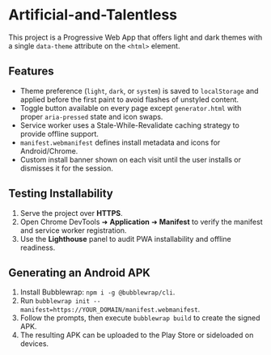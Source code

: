 # Artificial-and-Talentless

This project is a Progressive Web App that offers light and dark themes with a single `data-theme` attribute on the `<html>` element.

## Features
- Theme preference (`light`, `dark`, or `system`) is saved to `localStorage` and applied before the first paint to avoid flashes of unstyled content.
- Toggle button available on every page except `generator.html` with proper `aria-pressed` state and icon swaps.
- Service worker uses a Stale-While-Revalidate caching strategy to provide offline support.
- `manifest.webmanifest` defines install metadata and icons for Android/Chrome.
- Custom install banner shown on each visit until the user installs or dismisses it for the session.

## Testing Installability
1. Serve the project over **HTTPS**.
2. Open Chrome DevTools ➜ **Application** ➜ **Manifest** to verify the manifest and service worker registration.
3. Use the **Lighthouse** panel to audit PWA installability and offline readiness.

## Generating an Android APK
1. Install Bubblewrap: `npm i -g @bubblewrap/cli`.
2. Run `bubblewrap init --manifest=https://YOUR_DOMAIN/manifest.webmanifest`.
3. Follow the prompts, then execute `bubblewrap build` to create the signed APK.
4. The resulting APK can be uploaded to the Play Store or sideloaded on devices.

